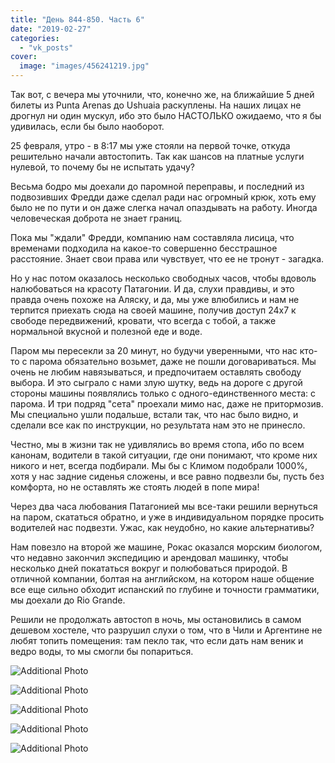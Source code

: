```yaml
---
title: "День 844-850. Часть 6"
date: "2019-02-27"
categories: 
  - "vk_posts"
cover:
  image: "images/456241219.jpg"
---
```


Так вот, с вечера мы уточнили, что, конечно же, на ближайшие 5 дней билеты из Punta Arenas до Ushuaia раскуплены. На наших лицах не дрогнул ни один мускул, ибо это было НАСТОЛЬКО ожидаемо, что я бы удивилась, если бы было наоборот.

<!--more-->

25 февраля, утро - в 8:17 мы уже стояли на первой точке, откуда решительно начали автостопить. Так как шансов на платные услуги нулевой, то почему бы не испытать удачу?

Весьма бодро мы доехали до паромной переправы, и последний из подвозивших Фредди даже сделал ради нас огромный крюк, хоть ему было не по пути и он даже слегка начал опаздывать на работу. Иногда человеческая доброта не знает границ.

Пока мы "ждали" Фредди, компанию нам составляла лисица, что временами подходила на какое-то совершенно бесстрашное расстояние. Знает свои права или чувствует, что ее не тронут - загадка.

Но у нас потом оказалось несколько свободных часов, чтобы вдоволь налюбоваться на красоту Патагонии. И да, слухи правдивы, и это правда очень похоже на Аляску, и да, мы уже влюбились и нам не терпится приехать сюда на своей машине, получив доступ 24х7 к свободе передвижений, кровати, что всегда с тобой, а также нормальной вкусной и полезной еде и воде.

Паром мы пересекли за 20 минут, но будучи уверенными, что нас кто-то с парома обязательно возьмет, даже не пошли договариваться. Мы очень не любим навязываться, и предпочитаем оставлять свободу выбора. И это сыграло с нами злую шутку, ведь на дороге с другой стороны машины появлялись только с одного-единственного места: с парома. И три подряд "сета" проехали мимо нас, даже не притормозив. Мы специально ушли подальше, встали так, что нас было видно, и сделали все как по инструкции, но результата нам это не принесло.

Честно, мы в жизни так не удивлялись во время стопа, ибо по всем канонам, водители в такой ситуации, где они понимают, что кроме них никого и нет, всегда подбирали. Мы бы с Климом подобрали 1000%, хотя у нас задние сиденья сложены, и все равно подвезли бы, пусть без комфорта, но не оставлять же стоять людей в попе мира!

Через два часа любования Патагонией мы все-таки решили вернуться на паром, скататься обратно, и уже в индивидуальном порядке просить водителей нас подвезти. Ужас, как неудобно, но какие альтернативы?

Нам повезло на второй же машине, Рокас оказался морским биологом, что недавно закончил экспедицию и арендовал машинку, чтобы несколько дней покататься вокруг и полюбоваться природой. В отличной компании, болтая на английском, на котором наше общение все еще сильно обходит испанский по глубине и точности грамматики, мы доехали до Rio Grande.

Решили не продолжать автостоп в ночь, мы остановились в самом дешевом хостеле, что разрушил слухи о том, что в Чили и Аргентине не любят топить помещения: там пекло так, что если дать нам веник и ведро воды, то мы смогли бы попариться.

![Additional Photo](https://vodpop.ru/wp-content/uploads/2023/07/456241220.jpg)

![Additional Photo](https://vodpop.ru/wp-content/uploads/2023/07/456241221.jpg)

![Additional Photo](https://vodpop.ru/wp-content/uploads/2023/07/456241222.jpg)

![Additional Photo](https://vodpop.ru/wp-content/uploads/2023/07/456241223.jpg)

![Additional Photo](https://vodpop.ru/wp-content/uploads/2023/07/456241224.jpg)
